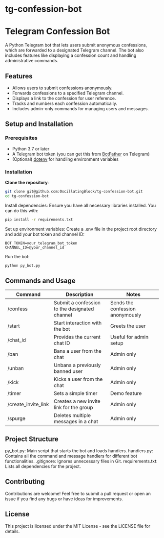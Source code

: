 # tg-confession-bot


# Telegram Confession Bot

A Python Telegram bot that lets users submit anonymous confessions, which are forwarded to a designated Telegram channel. The bot also includes features like displaying a confession count and handling administrative commands.

## Features

- Allows users to submit confessions anonymously.
- Forwards confessions to a specified Telegram channel.
- Displays a link to the confession for user reference.
- Tracks and numbers each confession automatically.
- Includes admin-only commands for managing users and messages.

## Setup and Installation

### Prerequisites

- Python 3.7 or later
- A Telegram bot token (you can get this from [BotFather](https://core.telegram.org/bots#botfather) on Telegram)
- (Optional) [dotenv](https://pypi.org/project/python-dotenv/) for handling environment variables

### Installation

**Clone the repository**:
   ```bash
   git clone git@github.com:OscillatingBlock/tg-confession-bot.git
   cd tg-confession-bot
   ```
Install dependencies: Ensure you have all necessary libraries installed. You can do this with:

```bash
pip install -r requirements.txt
```
Set up environment variables: Create a .env file in the project root directory and add your bot token and channel ID:

```plaintext
BOT_TOKEN=your_telegram_bot_token
CHANNEL_ID=@your_channel_id
```
Run the bot:

```bash
python py_bot.py
```

## Commands and Usage
| Command              | Description                                      | Notes                       |
|----------------------|--------------------------------------------------|-----------------------------|
| /confess             | Submit a confession to the designated channel    | Sends the confession anonymously |
| /start               | Start interaction with the bot                   | Greets the user             |
| /chat_id             | Provides the current chat ID                     | Useful for admin setup      |
| /ban                 | Bans a user from the chat                        | Admin only                  |
| /unban               | Unbans a previously banned user                  | Admin only                  |
| /kick                | Kicks a user from the chat                       | Admin only                  |
| /timer               | Sets a simple timer                              | Demo feature                |
| /create_invite_link  | Creates a new invite link for the group          | Admin only                  |
| /spurge              | Deletes multiple messages in a chat              | Admin only                  |


## Project Structure
py_bot.py: Main script that starts the bot and loads handlers.
handlers.py: Contains all the command and message handlers for different bot functionalities.
.gitignore: Ignores unnecessary files in Git.
requirements.txt: Lists all dependencies for the project.

## Contributing
Contributions are welcome! Feel free to submit a pull request or open an issue if you find any bugs or have ideas for improvements.

## License
This project is licensed under the MIT License - see the LICENSE file for details.







